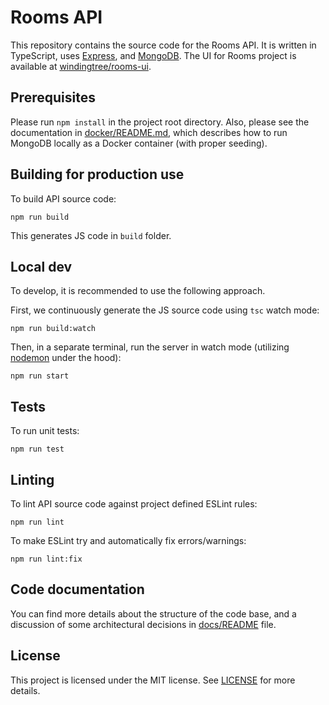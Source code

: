 # Rooms API

This repository contains the source code for the Rooms API. It is written in TypeScript, uses [Express](https://expressjs.com/), and [MongoDB](https://www.mongodb.com/). The UI for Rooms project is available at [windingtree/rooms-ui](https://github.com/windingtree/rooms-ui).

## Prerequisites

Please run `npm install` in the project root directory. Also, please see the documentation in [docker/README.md](./docker/README.md), which describes how to run MongoDB locally as a Docker container (with proper seeding).

## Building for production use

To build API source code:

```shell
npm run build
```

This generates JS code in `build` folder.

## Local dev

To develop, it is recommended to use the following approach.

First, we continuously generate the JS source code using `tsc` watch mode:

```shell
npm run build:watch
```

Then, in a separate terminal, run the server in watch mode (utilizing [nodemon](https://www.npmjs.com/package/nodemon) under the hood):

```shell
npm run start
```

## Tests

To run unit tests:

```shell
npm run test
```

## Linting

To lint API source code against project defined ESLint rules:

```shell
npm run lint
```

To make ESLint try and automatically fix errors/warnings:

```shell
npm run lint:fix
```

## Code documentation

You can find more details about the structure of the code base, and a discussion of some architectural decisions in [docs/README](./docs/README.md) file.


## License

This project is licensed under the MIT license. See [LICENSE](./LICENSE) for more details.
